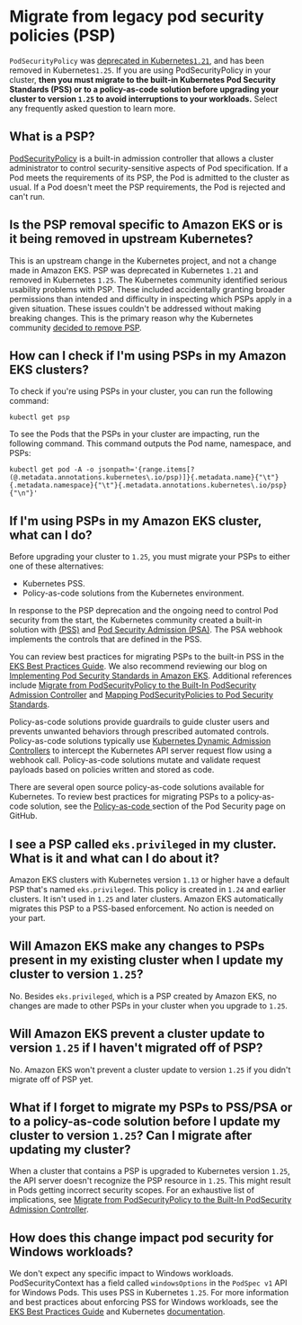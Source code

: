# Migrate from legacy pod security policies \(PSP\)<a name="pod-security-policy-removal-faq"></a>

`PodSecurityPolicy` was [deprecated in Kubernetes`1.21`](https://kubernetes.io/blog/2021/04/06/podsecuritypolicy-deprecation-past-present-and-future/), and has been removed in Kubernetes`1.25`\. If you are using PodSecurityPolicy in your cluster, **then you must migrate to the built\-in Kubernetes Pod Security Standards \(PSS\) or to a policy\-as\-code solution before upgrading your cluster to version `1.25` to avoid interruptions to your workloads\.** Select any frequently asked question to learn more\.

## What is a PSP?<a name="pod-security-policy-removal-what-is"></a>

[PodSecurityPolicy](https://kubernetes.io/docs/concepts/security/pod-security-policy/) is a built\-in admission controller that allows a cluster administrator to control security\-sensitive aspects of Pod specification\. If a Pod meets the requirements of its PSP, the Pod is admitted to the cluster as usual\. If a Pod doesn't meet the PSP requirements, the Pod is rejected and can't run\.

## Is the PSP removal specific to Amazon EKS or is it being removed in upstream Kubernetes?<a name="pod-security-policy-removal-specific"></a>

This is an upstream change in the Kubernetes project, and not a change made in Amazon EKS\. PSP was deprecated in Kubernetes `1.21` and removed in Kubernetes `1.25`\. The Kubernetes community identified serious usability problems with PSP\. These included accidentally granting broader permissions than intended and difficulty in inspecting which PSPs apply in a given situation\. These issues couldn't be addressed without making breaking changes\. This is the primary reason why the Kubernetes community [decided to remove PSP](https://kubernetes.io/blog/2021/04/06/podsecuritypolicy-deprecation-past-present-and-future/#why-is-podsecuritypolicy-going-away)\. 

## How can I check if I'm using PSPs in my Amazon EKS clusters?<a name="pod-security-policy-removal-check"></a>

To check if you're using PSPs in your cluster, you can run the following command:

```
kubectl get psp
```

To see the Pods that the PSPs in your cluster are impacting, run the following command\. This command outputs the Pod name, namespace, and PSPs:

```
kubectl get pod -A -o jsonpath='{range.items[?(@.metadata.annotations.kubernetes\.io/psp)]}{.metadata.name}{"\t"}{.metadata.namespace}{"\t"}{.metadata.annotations.kubernetes\.io/psp}{"\n"}'
```

## If I'm using PSPs in my Amazon EKS cluster, what can I do?<a name="pod-security-policy-removal-what-can"></a>

Before upgrading your cluster to `1.25`, you must migrate your PSPs to either one of these alternatives:
+  Kubernetes PSS\.
+  Policy\-as\-code solutions from the Kubernetes environment\.

In response to the PSP deprecation and the ongoing need to control Pod security from the start, the Kubernetes community created a built\-in solution with [\(PSS\)](https://kubernetes.io/docs/concepts/security/pod-security-standards/) and [Pod Security Admission \(PSA\)](https://kubernetes.io/docs/concepts/security/pod-security-admission/)\. The PSA webhook implements the controls that are defined in the PSS\.

 You can review best practices for migrating PSPs to the built\-in PSS in the [EKS Best Practices Guide](https://aws.github.io/aws-eks-best-practices/security/docs/pods/#pod-security-standards-pss-and-pod-security-admission-psa)\. We also recommend reviewing our blog on [Implementing Pod Security Standards in Amazon EKS](https://aws.amazon.com/blogs/containers/implementing-pod-security-standards-in-amazon-eks/)\. Additional references include [Migrate from PodSecurityPolicy to the Built\-In PodSecurity Admission Controller](https://kubernetes.io/docs/tasks/configure-pod-container/migrate-from-psp/) and [Mapping PodSecurityPolicies to Pod Security Standards](https://kubernetes.io/docs/reference/access-authn-authz/psp-to-pod-security-standards/)\.

Policy\-as\-code solutions provide guardrails to guide cluster users and prevents unwanted behaviors through prescribed automated controls\. Policy\-as\-code solutions typically use [Kubernetes Dynamic Admission Controllers](https://kubernetes.io/docs/reference/access-authn-authz/admission-controllers/) to intercept the Kubernetes API server request flow using a webhook call\. Policy\-as\-code solutions mutate and validate request payloads based on policies written and stored as code\. 

There are several open source policy\-as\-code solutions available for Kubernetes\. To review best practices for migrating PSPs to a policy\-as\-code solution, see the [Policy\-as\-code ](https://aws.github.io/aws-eks-best-practices/security/docs/pods/#policy-as-code-pac) section of the Pod Security page on GitHub\.

## I see a PSP called `eks.privileged` in my cluster\. What is it and what can I do about it?<a name="pod-security-policy-removal-privileged"></a>

Amazon EKS clusters with Kubernetes version `1.13` or higher have a default PSP that's named `eks.privileged`\. This policy is created in `1.24` and earlier clusters\. It isn't used in `1.25` and later clusters\. Amazon EKS automatically migrates this PSP to a PSS\-based enforcement\. No action is needed on your part\. 

## Will Amazon EKS make any changes to PSPs present in my existing cluster when I update my cluster to version `1.25`?<a name="pod-security-policy-removal-prevent"></a>

No\. Besides `eks.privileged`, which is a PSP created by Amazon EKS, no changes are made to other PSPs in your cluster when you upgrade to `1.25`\.

## Will Amazon EKS prevent a cluster update to version `1.25` if I haven't migrated off of PSP?<a name="pod-security-policy-removal-migrate"></a>

No\. Amazon EKS won't prevent a cluster update to version `1.25` if you didn't migrate off of PSP yet\.

## What if I forget to migrate my PSPs to PSS/PSA or to a policy\-as\-code solution before I update my cluster to version `1.25`? Can I migrate after updating my cluster?<a name="pod-security-policy-removal-forget"></a>

When a cluster that contains a PSP is upgraded to Kubernetes version `1.25`, the API server doesn't recognize the PSP resource in `1.25`\. This might result in Pods getting incorrect security scopes\. For an exhaustive list of implications, see [Migrate from PodSecurityPolicy to the Built\-In PodSecurity Admission Controller](https://kubernetes.io/docs/tasks/configure-pod-container/migrate-from-psp/)\.

## How does this change impact pod security for Windows workloads?<a name="pod-security-policy-removal-impact"></a>

We don't expect any specific impact to Windows workloads\. PodSecurityContext has a field called `windowsOptions` in the `PodSpec v1` API for Windows Pods\. This uses PSS in Kubernetes `1.25`\. For more information and best practices about enforcing PSS for Windows workloads, see the [EKS Best Practices Guide](https://aws.github.io/aws-eks-best-practices/windows/docs/security/#pod-security-contexts) and Kubernetes [documentation](https://kubernetes.io/docs/tasks/configure-pod-container/configure-runasusername/)\.